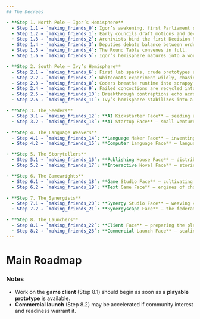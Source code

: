 ```yaml
---
## The Decrees

- **Step 1. North Pole — Igor’s Hemisphere**  
  - Step 1.1 → `making_friends_0`: Igor’s awakening, first Parliament scrolls.  
  - Step 1.2 → `making_friends_1`: Early councils draft motions and decrees.  
  - Step 1.3 → `making_friends_2`: Archivists bind the first Decision Records.  
  - Step 1.4 → `making_friends_3`: Deputies debate balance between order and play.  
  - Step 1.5 → `making_friends_4`: The Round Table convenes in full.  
  - Step 1.6 → `making_friends_5`: Igor’s hemisphere matures into a working Parliament.  

- **Step 2. South Pole — Ivy’s Hemisphere**  
  - Step 2.1 → `making_friends_6`: First lab sparks, crude prototypes at the Harbor of Hulks.  
  - Step 2.2 → `making_friends_7`: Whitecoats experiment wildly, chasing invention.  
  - Step 2.3 → `making_friends_8`: Coders breathe runtime into scrappy creations.  
  - Step 2.4 → `making_friends_9`: Failed concoctions are recycled into new trials.  
  - Step 2.5 → `making_friends_10`: Breakthrough contraptions echo across the harbor.  
  - Step 2.6 → `making_friends_11`: Ivy’s hemisphere stabilizes into a living Lab Parliament.  

- **Step 3. The Seeders**  
  - Step 3.1 → `making_friends_12`: **AI Kickstarter Face** — seeding and launching.  
  - Step 3.2 → `making_friends_13`: **AI Startup Face** — small ventures bloom into many.  

- **Step 4. The Language Weavers**  
  - Step 4.1 → `making_friends_14`: **Language Maker Face** — inventing new tongues of power.  
  - Step 4.2 → `making_friends_15`: **Computer Language Face** — languages grow tools of their own.  

- **Step 5. The Storytellers**  
  - Step 5.1 → `making_friends_16`: **Publishing House Face** — distributing dreams.  
  - Step 5.2 → `making_friends_17`: **Interactive Novel Face** — stories branch and play.  

- **Step 6. The Gamewrights**  
  - Step 6.1 → `making_friends_18`: **Game Studio Face** — cultivating worlds of play.  
  - Step 6.2 → `making_friends_19`: **Text Game Face** — engines of choice and recursion.  

- **Step 7. The Synergists**  
  - Step 7.1 → `making_friends_20`: **Synergy Studio Face** — weaving ventures into ecosystems.  
  - Step 7.2 → `making_friends_21`: **Synergyscape Face** — the federated network of networks.  

- **Step 8. The Launchers**  
  - Step 8.1 → `making_friends_22`: **Client Face** — preparing the playable client.  
  - Step 8.2 → `making_friends_23`: **Commercial Launch Face** — scaling outward, launch & GTM.  
---
```


# Main Roadmap

### Notes
- Work on the **game client** (Step 8.1) should begin as soon as a **playable prototype** is available.  
- **Commercial launch** (Step 8.2) may be accelerated if community interest and readiness warrant it.  
